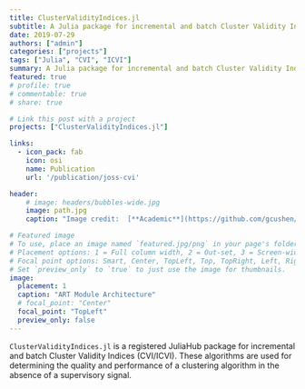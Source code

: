 ```yaml
---
title: ClusterValidityIndices.jl
subtitle: A Julia package for incremental and batch Cluster Validity Indices (CVI/ICVI).
date: 2019-07-29
authors: ["admin"]
categories: ["projects"]
tags: ["Julia", "CVI", "ICVI"]
summary: A Julia package for incremental and batch Cluster Validity Indices (CVI/ICVI).
featured: true
# profile: true
# commentable: true
# share: true

# Link this post with a project
projects: ["ClusterValidityIndices.jl"]

links:
  - icon_pack: fab
    icon: osi
    name: Publication
    url: '/publication/joss-cvi'

header:
    # image: headers/bubbles-wide.jpg
    image: path.jpg
    caption: "Image credit:  [**Academic**](https://github.com/gcushen/hugo-academic/)"

# Featured image
# To use, place an image named `featured.jpg/png` in your page's folder.
# Placement options: 1 = Full column width, 2 = Out-set, 3 = Screen-width
# Focal point options: Smart, Center, TopLeft, Top, TopRight, Left, Right, BottomLeft, Bottom, BottomRight
# Set `preview_only` to `true` to just use the image for thumbnails.
image:
  placement: 1
  caption: "ART Module Architecture"
  # focal_point: "Center"
  focal_point: "TopLeft"
  preview_only: false
---
```


`ClusterValidityIndices.jl` is a registered JuliaHub package for incremental and batch Cluster Validity Indices (CVI/ICVI).
These algorithms are used for determining the quality and performance of a clustering algorithm in the absence of a supervisory signal.
